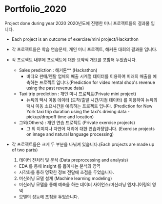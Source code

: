 # Portfolio_2020
Project done during year 2020
2020년도에 진행한 미니 프로젝트들의 결과물 입니다. 

- Each project is an outcome of exercise/mini project/Hackathon 
- 각 프로젝트들은 학습 연습문제, 개인 미니 프로젝트, 해커톤 대회의 결과물 입니다. 
- 각 프로젝트 내부에 프로젝트에 대한 요약적 개요를 포함해 두었습니다.
  + Sales prediction : 해커톤** (Hackathon)
    - 비디오 판매/렌탈 업체의 매출 시계열 데이터를 이용하여 미래의 매출을 예측하는 프로젝트 입니다.(Prediction for video rental shop's revenue using the past revenue data)
  + Taxi trip prediction : 개인 미니 프로젝트(Private mini project)
    - 뉴욕의 택시 이동 데이터 (도착/출발 시간/지점 데이터) 를 이용하여 뉴욕의 택시 이동 소요시간을 예측하는 프로젝트 입니다. (Prediction for New York taxi trip duration using the taxi's driving data - pickup/dropoff time and location)
  + 그외(Others) : 개인 연습 프로젝트 (Private exercise projects)
    - 그 외 이미지나 자연어 처리에 대한 연습과정입니다. (Exercise projects on image and natural language processing)
    
- 각 프로젝트들은 크게 두 부분을 나눠져 있습니다.(Each projects are made up of two parts)
  1) 데이터 전처리 및 분석 (Data preprocessing and analysis)
  - EDA 를 통해 insight 를 뽑아내는 분석의 영역
  - 시각화를 통하 명확한 정보 전달에 초점을 두었습니다.
  2) 머신러닝 모델 설계 (Machine learning modeling)
  - 머신러닝 모델을 통해 예측을 하는 데이터 사이언스/머신러닝 엔지니어링의 영역
  - 모델의 성능에 초점을 두었습니다.
